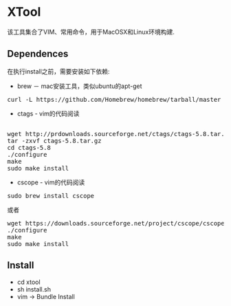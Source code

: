 # XTool
该工具集合了VIM、常用命令，用于MacOSX和Linux环境构建.

## Dependences
在执行install之前，需要安装如下依赖:

* brew － mac安装工具，类似ubuntu的apt-get

<pre>
curl -L https://github.com/Homebrew/homebrew/tarball/master | tar xz --strip 1 -C /usr/local
</pre>
	
* ctags - vim的代码阅读

<pre>	
wget http://prdownloads.sourceforge.net/ctags/ctags-5.8.tar.gz
tar -zxvf ctags-5.8.tar.gz
cd ctags-5.8
./configure
make
sudo make install
</pre>

* cscope - vim的代码阅读
<pre>
sudo brew install cscope
</pre>
或者
<pre>
wget https://downloads.sourceforge.net/project/cscope/cscope/15.8a/cscope-15.8a.tar.gz 
./configure
make
sudo make install
</pre>
	

## Install
* cd xtool
* sh install.sh
* vim -> Bundle Install
